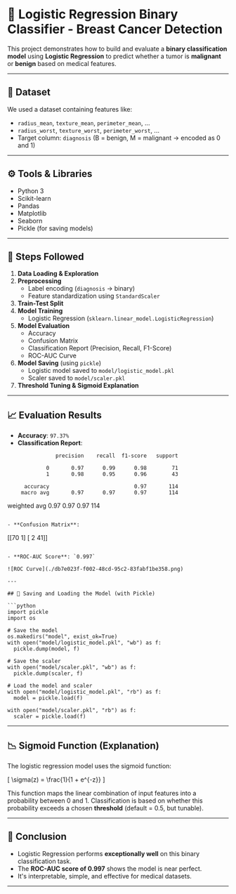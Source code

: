 # 🧠 Logistic Regression Binary Classifier - Breast Cancer Detection

This project demonstrates how to build and evaluate a **binary classification model** using **Logistic Regression** to predict whether a tumor is **malignant** or **benign** based on medical features.

---

## 📂 Dataset

We used a dataset containing features like:
- `radius_mean`, `texture_mean`, `perimeter_mean`, ...
- `radius_worst`, `texture_worst`, `perimeter_worst`, ...
- Target column: `diagnosis` (B = benign, M = malignant → encoded as 0 and 1)

---

## ⚙️ Tools & Libraries

- Python 3
- Scikit-learn
- Pandas
- Matplotlib
- Seaborn
- Pickle (for saving models)

---

## 🧪 Steps Followed

1. **Data Loading & Exploration**
2. **Preprocessing**
   - Label encoding (`diagnosis` → binary)
   - Feature standardization using `StandardScaler`
3. **Train-Test Split**
4. **Model Training**
   - Logistic Regression (`sklearn.linear_model.LogisticRegression`)
5. **Model Evaluation**
   - Accuracy
   - Confusion Matrix
   - Classification Report (Precision, Recall, F1-Score)
   - ROC-AUC Curve
6. **Model Saving** (using `pickle`)
   - Logistic model saved to `model/logistic_model.pkl`
   - Scaler saved to `model/scaler.pkl`
7. **Threshold Tuning & Sigmoid Explanation**

---

## 📈 Evaluation Results

- **Accuracy**: `97.37%`
- **Classification Report**:
  ```
              precision    recall  f1-score   support

           0       0.97      0.99      0.98        71
           1       0.98      0.95      0.96        43

    accuracy                           0.97       114
   macro avg       0.97      0.97      0.97       114
weighted avg       0.97      0.97      0.97       114
  ```

- **Confusion Matrix**:
  ```
  [[70  1]
   [ 2 41]]
  ```

- **ROC-AUC Score**: `0.997`

![ROC Curve](./db7e023f-f002-48cd-95c2-83fabf1be358.png)

---

## 💾 Saving and Loading the Model (with Pickle)

```python
import pickle
import os

# Save the model
os.makedirs("model", exist_ok=True)
with open("model/logistic_model.pkl", "wb") as f:
    pickle.dump(model, f)

# Save the scaler
with open("model/scaler.pkl", "wb") as f:
    pickle.dump(scaler, f)

# Load the model and scaler
with open("model/logistic_model.pkl", "rb") as f:
    model = pickle.load(f)

with open("model/scaler.pkl", "rb") as f:
    scaler = pickle.load(f)
```

---

## 📉 Sigmoid Function (Explanation)

The logistic regression model uses the sigmoid function:

\[
\sigma(z) = \frac{1}{1 + e^{-z}}
\]

This function maps the linear combination of input features into a probability between 0 and 1. Classification is based on whether this probability exceeds a chosen **threshold** (default = 0.5, but tunable).

---

## 📌 Conclusion

- Logistic Regression performs **exceptionally well** on this binary classification task.
- The **ROC-AUC score of 0.997** shows the model is near perfect.
- It's interpretable, simple, and effective for medical datasets.

---